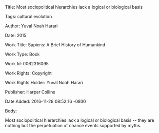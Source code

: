 Title:  Most sociopolitical hierarchies lack a logical or biological basis

Tags:   cultural evolution

Author: Yuval Noah Harari

Date:   2015

Work Title: Sapiens: A Brief History of Humankind

Work Type: Book

Work Id: 0062316095

Work Rights: Copyright

Work Rights Holder: Yuval Noah Harari

Publisher: Harper Collins

Date Added: 2016-11-28 08:52:16 -0800

Body: 

Most sociopolitical hierarchies lack a logical or biological basis -- they are nothing but the perpetuation of chance events supported by myths.

